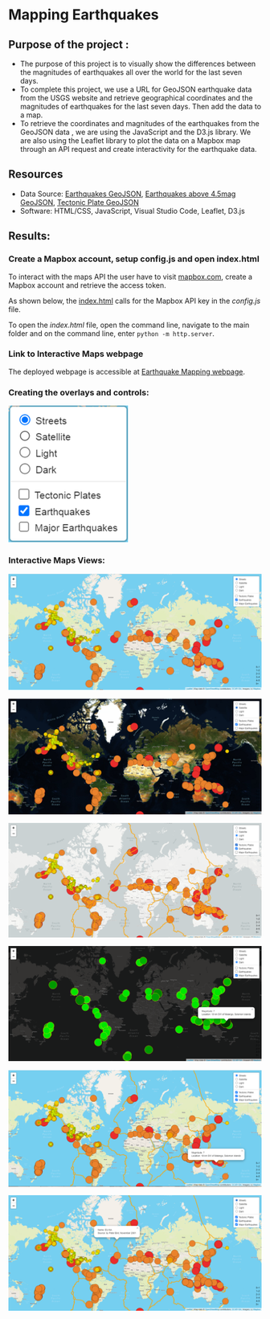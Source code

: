 # Mapping Earthquakes

## Purpose of the project :
* The purpose of this project is to visually show the differences between the magnitudes of earthquakes all over the world for the last seven days. 
* To complete this project, we use a URL for GeoJSON earthquake data from the USGS website and retrieve geographical coordinates and the magnitudes of earthquakes for the last seven days. Then add the data to a map.
* To retrieve the coordinates and magnitudes of the earthquakes from the GeoJSON data , we are using the JavaScript and the D3.js library. We are also using the Leaflet library to plot the data on a Mapbox map through an API request and create interactivity for the earthquake data.

## Resources
- Data Source: [Earthquakes GeoJSON](https://earthquake.usgs.gov/earthquakes/feed/v1.0/summary/all_week.geojson), [Earthquakes above 4.5mag GeoJSON](https://earthquake.usgs.gov/earthquakes/feed/v1.0/summary/4.5_week.geojson), [Tectonic Plate GeoJSON](https://raw.githubusercontent.com/fraxen/tectonicplates/master/GeoJSON/PB2002_boundaries.json)
- Software: HTML/CSS, JavaScript, Visual Studio Code, Leaflet, D3.js

## Results:

### Create a Mapbox account, setup config.js and open index.html

To interact with the maps API the user have to visit [mapbox.com](https://www.mapbox.com/), create a Mapbox account and retrieve the access token.

As shown below, the [index.html]() calls for the Mapbox API key in the *config.js* file. 

To open the *index.html* file, open the command line, navigate to the main folder and on the command line, enter `python -m http.server`.

### Link to Interactive Maps webpage
The deployed webpage is accessible at [Earthquake Mapping webpage]().

### Creating the overlays and controls:

![Layers](https://github.com/miralchangela/Mapping_Earthquakes/blob/main/static/images/layers.png)

### Interactive Maps Views:

![Street Earthquake](https://github.com/miralchangela/Mapping_Earthquakes/blob/main/static/images/street_eq_map.png)

![Satellite Earthquake](https://github.com/miralchangela/Mapping_Earthquakes/blob/main/static/images/satellite_eq_map.png)

![Light Earthquake](https://github.com/miralchangela/Mapping_Earthquakes/blob/main/static/images/light_ed_tectonicplate.png)

![Dark Majoreq](https://github.com/miralchangela/Mapping_Earthquakes/blob/main/static/images/dark_majoreq.png)

![Street with all overlay](https://github.com/miralchangela/Mapping_Earthquakes/blob/main/static/images/streets_all.png)

![streets with popup](https://github.com/miralchangela/Mapping_Earthquakes/blob/main/static/images/streets_all_tectonicplates_popup.png)

![]()




